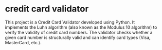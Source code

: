 # credit card validator
 This project is a Credit Card Validator developed using Python. It implements the Luhn algorithm (also known as the Modulus 10 algorithm) to verify the validity of credit card numbers. The validator checks whether a given card number is structurally valid and can identify card types (Visa, MasterCard, etc.).
